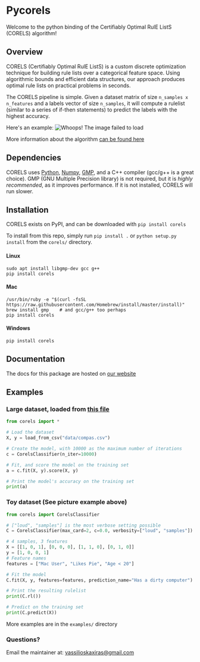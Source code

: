 # Pycorels

Welcome to the python binding of the Certifiably Optimal RulE ListS (CORELS) algorithm!

## Overview

CORELS (Certifiably Optimal RulE ListS) is a custom discrete optimization technique for building rule lists over a categorical feature space. Using algorithmic bounds and efficient data structures, our approach produces optimal rule lists on practical problems in seconds.

The CORELS pipeline is simple. Given a dataset matrix of size `n_samples x n_features` and a labels vector of size `n_samples`, it will compute a rulelist (similar to a series of if-then statements) to predict the labels with the highest accuracy.

Here's an example:
![Whoops! The image failed to load](https://raw.githubusercontent.com/fingoldin/pycorels/master/utils/Corels.png)

More information about the algorithm [can be found here](https://corels.eecs.harvard.edu/corels)

## Dependencies

CORELS uses [Python](https://www.python.org), [Numpy](https://www.numpy.org), [GMP](https://gmplib.org), and a C++ compiler (gcc/g++ is a great choice).
GMP (GNU Multiple Precision library) is not required, but it is *highly recommended*, as it improves performance. If it is not installed, CORELS will run slower.

## Installation

CORELS exists on PyPI, and can be downloaded with
`pip install corels`

To install from this repo, simply run `pip install .` or `python setup.py install` from the `corels/` directory.

#### Linux

```
sudo apt install libgmp-dev gcc g++
pip install corels
```

#### Mac

```
/usr/bin/ruby -e "$(curl -fsSL https://raw.githubusercontent.com/Homebrew/install/master/install)"
brew install gmp    # and gcc/g++ too perhaps
pip install corels
```

#### Windows

```
pip install corels
```

## Documentation

The docs for this package are hosted on [our website](https://corels.eecs.harvard.edu/corels/pycorels/)

## Examples

### Large dataset, loaded from [this file](https://raw.githubusercontent.com/fingoldin/pycorels/master/examples/data/compas.csv)

```python
from corels import *

# Load the dataset
X, y = load_from_csv("data/compas.csv")

# Create the model, with 10000 as the maximum number of iterations 
c = CorelsClassifier(n_iter=10000)

# Fit, and score the model on the training set
a = c.fit(X, y).score(X, y)

# Print the model's accuracy on the training set
print(a)
```

### Toy dataset (See picture example above)

```python
from corels import CorelsClassifier

# ["loud", "samples"] is the most verbose setting possible
C = CorelsClassifier(max_card=2, c=0.0, verbosity=["loud", "samples"])

# 4 samples, 3 features
X = [[1, 0, 1], [0, 0, 0], [1, 1, 0], [0, 1, 0]]
y = [1, 0, 0, 1]
# Feature names
features = ["Mac User", "Likes Pie", "Age < 20"]

# Fit the model
C.fit(X, y, features=features, prediction_name="Has a dirty computer")

# Print the resulting rulelist
print(C.rl())

# Predict on the training set
print(C.predict(X))
```

More examples are in the `examples/` directory


### Questions?
Email the maintainer at: vassilioskaxiras@gmail.com
